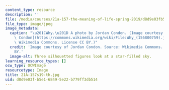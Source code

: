 ```yaml
---
content_type: resource
description: ''
file: /media/courses/21a-157-the-meaning-of-life-spring-2019/d8d9e03fb5e168495e22b779ff3db514_21A-157s19-th.jpg
file_type: image/jpeg
image_metadata:
  caption: "\u201CWhy.\u201D A photo by Jordan Condon. (Image courtesy of [Jordan\
    \ Condon](https://commons.wikimedia.org/wiki/File:Why_(156800759).jpeg). Source:\
    \ Wikimedia Commons. License CC BY.)"
  credit: 'Image courtesy of Jordan Condon. Source: Wikimedia Commons. License CC
    BY.'
  image-alt: Three silhouetted figures look at a star-filled sky.
learning_resource_types: []
ocw_type: OCWImage
resourcetype: Image
title: 21A-157s19-th.jpg
uid: d8d9e03f-b5e1-6849-5e22-b779ff3db514
---
```

